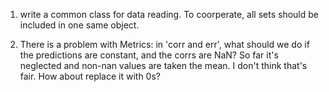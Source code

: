 1) write a common class for data reading. To coorperate, all sets should be included in one same object.  
  
    
2) There is a problem with Metrics: in 'corr and err', what should we do if the predictions are constant, and the corrs are NaN? So far it's neglected and non-nan values are taken the mean. I don't think that's fair. How about replace it with 0s? 
